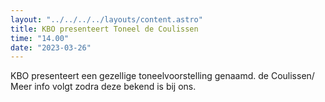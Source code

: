 ```yaml
---
layout: "../../../../layouts/content.astro"
title: KBO presenteert Toneel de Coulissen
time: "14.00"
date: "2023-03-26"
---
```


KBO presenteert een gezellige toneelvoorstelling genaamd. de Coulissen/
Meer info volgt zodra deze bekend is bij ons.
